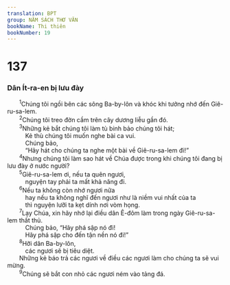 ```yaml
---
translation: BPT
group: NĂM SÁCH THƠ VĂN
bookName: Thi thiên 
bookNumber: 19
---
```


<div class="title"><h1>137</h1><h3>Dân Ít-ra-en bị lưu đày</h3></div>
<span class="verse thi_137_1">  <sup>1</sup>Chúng tôi ngồi bên các sông Ba-by-lôn và khóc khi tưởng nhớ đến Giê-ru-sa-lem.<br/></span>
<span class="verse thi_137_2">  <sup>2</sup>Chúng tôi treo đờn cầm trên cây dương liễu gần đó.<br/></span>
<span class="verse thi_137_3">  <sup>3</sup>Những kẻ bắt chúng tôi làm tù binh bảo chúng tôi hát;<br/>   Kẻ thù chúng tôi muốn nghe bài ca vui.<br/>   Chúng bảo,<br/>   “Hãy hát cho chúng ta nghe một bài về Giê-ru-sa-lem đi!”<br/></span>
<span class="verse thi_137_4">  <sup>4</sup>Nhưng chúng tôi làm sao hát về Chúa được trong khi chúng tôi đang bị lưu đày ở nước người?<br/></span>
<span class="verse thi_137_5">  <sup>5</sup>Giê-ru-sa-lem ơi, nếu ta quên ngươi,<br/>   nguyện tay phải ta mất khả năng đi.<br/></span>
<span class="verse thi_137_6">  <sup>6</sup>Nếu ta không còn nhớ ngươi nữa<br/>   hay nếu ta không nghĩ đến ngươi như là niềm vui nhất của ta<br/>   thì nguyện lưỡi ta kẹt dính nơi vòm họng.<br/></span>
<span class="verse thi_137_7">  <sup>7</sup>Lạy Chúa, xin hãy nhớ lại điều dân Ê-đôm làm trong ngày Giê-ru-sa-lem thất thủ.<br/>   Chúng bảo, “Hãy phá sập nó đi!<br/>   Hãy phá sập cho đến tận nền nó đi!”<br/></span>
<span class="verse thi_137_8">  <sup>8</sup>Hỡi dân Ba-by-lôn,<br/>   các ngươi sẽ bị tiêu diệt.<br/>  Những kẻ báo trả các ngươi về điều các ngươi làm cho chúng ta sẽ vui mừng.<br/></span>
<span class="verse thi_137_9">  <sup>9</sup>Chúng sẽ bắt con nhỏ các ngươi ném vào tảng đá.<br/></span>
